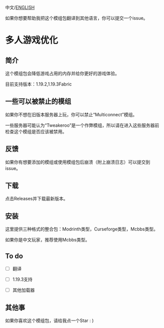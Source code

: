 中文/[ENGLISH](https://github.com/DiamondPigeon/Multiplayer-optimization/blob/main/README_en.md)

如果你想要帮助我把这个模组包翻译到其他语言，你可以提交一个issue。

# 多人游戏优化

## 简介

 这个模组包会降低游戏占用的内存并给你更好的游戏体验。

目前支持版本：1.19.2,1.19.3Fabric

## 一些可以被禁止的模组

 如果你不想在旧版本服务器上玩，你可以禁止“Multiconnect”模组。

 一些服务器可能认为“Tweakeroo”是一个作弊模组，所以请在进入这些服务器前检查这个模组是否应该被禁用。

## 反馈

 如果你有想要添加的模组或使用模组包后崩溃（附上崩溃日志）可以提交到issue。

## 下载

 点击Releases并下载最新版本。

## 安装

 这里提供三种格式的整合包：Modrinth类型，Curseforge类型，Mcbbs类型。

 如果你是中文玩家，推荐使用Mcbbs类型。

## To do

- [ ] 翻译

- [ ] 1.19.3支持

- [ ] 其他加载器

## 其他事

 如果你喜欢这个模组包，请给我点一个Star : )
